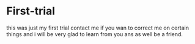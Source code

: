 # First-trial
this was just my first trial 
contact me if you wan to correct me on certain things and i will be very glad to learn from you ans as well be a friend.
